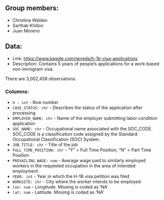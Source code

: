 ## Group members:
- Christina Walden
- Sarthak Khillon
- Juan Moreno

## Data:
- Link: https://www.kaggle.com/gpreda/h-1b-visa-applications
- Description: Contains 5 years of people’s applications for a work-based non-immigrant visa.

There are 3,002,458 observations.

### Columns:
- `X : int` - Row number
- `CASE_STATUS: chr` - Describes the status of the application after processing
- `EMPLOYER_NAME: chr` - Name of the employer submitting labor condition application
- `SOC_NAME: chr` - Occupational name associated with the SOC_CODE. SOC_CODE is a classification code assigned by the Standard Occupational Classification (SOC) System.
- `JOB_TITLE: chr` - Title of the job
- `FULL_TIME_POSITION: chr` - “Y” = Full Time Position, “N” = Part Time Position
- `PREVAILING_WAGE: num` - Average wage paid to similarly employed workers in the requested occupation in the area of intended employment
- `YEAR: int` - Year in which the H-1B visa petition was filed
- `WORKSITE: chr` - City where the worker intends to be employed
- `lon: num` - Longitude. Missing is coded as ‘NA’
- `lat: num` - Latitude. Missing is coded as ‘NA’
